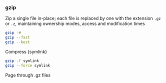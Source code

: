 ### gzip
Zip a single file in-place; each file is replaced by one with the extension `.gz` or `.z`, maintaining ownership modes, access and modification times
```sh
gzip -#
gzip --fast
gzip --best
```
Compress {symlink}
```sh
gzip -f symlink
gzip --force symlink
```
Page through .gz files